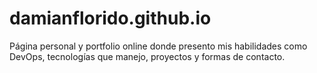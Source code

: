 # damianflorido.github.io
Página personal y portfolio online donde presento mis habilidades como DevOps, tecnologías que manejo, proyectos y formas de contacto.
